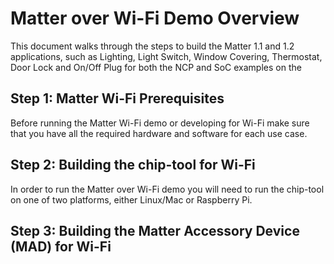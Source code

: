 # Matter over Wi-Fi Demo Overview

This document walks through the steps to build the Matter 1.1 and 1.2 applications, such as Lighting, Light Switch, Window Covering, Thermostat, Door Lock and On/Off Plug for both the NCP and SoC examples on the 

## Step 1: Matter Wi-Fi Prerequisites

Before running the Matter Wi-Fi demo or developing for Wi-Fi make sure that you have all the required hardware and software for each
use case.


## Step 2: Building the chip-tool for Wi-Fi

In order to run the Matter over Wi-Fi demo you will need to run the chip-tool on one
of two platforms, either Linux/Mac or Raspberry Pi.

## Step 3: Building the Matter Accessory Device (MAD) for Wi-Fi

